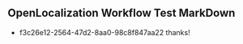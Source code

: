 ## OpenLocalization Workflow Test MarkDown
* f3c26e12-2564-47d2-8aa0-98c8f847aa22 thanks!

<!--HONumber=Sep16_HO1-->


